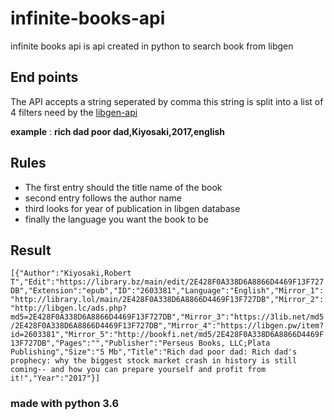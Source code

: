 # infinite-books-api
infinite books api is api created in python to search book from libgen

## End points
The API accepts a string seperated by comma this string is split into a list of 4 filters need by the [libgen-api](https://pypi.org/project/libgen-api/)

**example** : **rich dad poor dad,Kiyosaki,2017,english**

## Rules
- The first entry should the title name of the book
- second entry follows the author name
- third looks for year of publication in libgen database
- finally the language you want the book to be

## Result
`
[{"Author":"Kiyosaki,Robert T","Edit":"https://library.bz/main/edit/2E428F0A338D6A8866D4469F13F727DB","Extension":"epub","ID":"2603381","Language":"English","Mirror_1":"http://library.lol/main/2E428F0A338D6A8866D4469F13F727DB","Mirror_2":"http://libgen.lc/ads.php?md5=2E428F0A338D6A8866D4469F13F727DB","Mirror_3":"https://3lib.net/md5/2E428F0A338D6A8866D4469F13F727DB","Mirror_4":"https://libgen.pw/item?id=2603381","Mirror_5":"http://bookfi.net/md5/2E428F0A338D6A8866D4469F13F727DB","Pages":"","Publisher":"Perseus Books, LLC;Plata Publishing","Size":"5 Mb","Title":"Rich dad poor dad: Rich dad's prophecy: why the biggest stock market crash in history is still coming-- and how you can prepare yourself and profit from it!","Year":"2017"}]
`

### made with python 3.6

